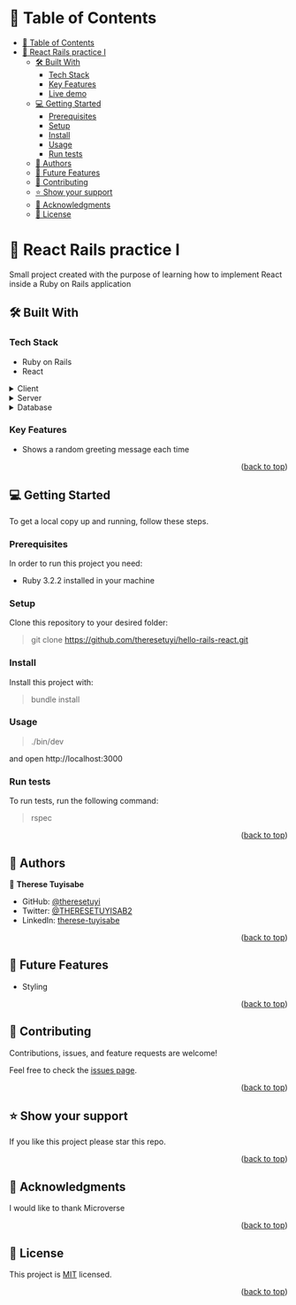 <a id="readme-top"></a>

# 📗 Table of Contents

- [📗 Table of Contents](#-table-of-contents)
- [📖 React Rails practice I ](#-capstone_project_2_api-)
  - [🛠 Built With ](#-built-with-)
    - [Tech Stack ](#tech-stack-)
    - [Key Features ](#key-features-)
    - [Live demo](#live-demo)
  - [💻 Getting Started ](#-getting-started-)
    - [Prerequisites](#prerequisites)
    - [Setup](#setup)
    - [Install](#install)
    - [Usage](#usage)
    - [Run tests](#run-tests)
  - [👥 Authors ](#-authors-)
  - [🔭 Future Features ](#-future-features-)
  - [🤝 Contributing ](#-contributing-)
  - [⭐️ Show your support ](#️-show-your-support-)
  - [🙏 Acknowledgments ](#-acknowledgments-)
  - [📝 License ](#-license-)

<!-- PROJECT DESCRIPTION -->

# 📖 React Rails practice I <a id="about-project"></a>

Small project created with the purpose of learning how to implement React inside a Ruby on Rails application

## 🛠 Built With <a id="built-with"></a>

### Tech Stack <a id="tech-stack"></a>

- Ruby on Rails
- React

<details>
  <summary>Client</summary>
  <ul>
    <li>React</li>
    <li>Ruby on Rails</li>
  </ul>
</details>

<details>
  <summary>Server</summary>
  <ul>
    <li><a href="#">Ruby on Rails</a></li>
  </ul>
</details>

<details>
<summary>Database</summary>
  <ul>
    <li><a href="#">Postgresql</a></li>
  </ul>
</details>

<!-- Features -->

### Key Features <a id="key-features"></a>

- Shows a random greeting message each time

<p align="right">(<a href="#readme-top">back to top</a>)</p>


<!-- GETTING STARTED -->

## 💻 Getting Started <a id="getting-started"></a>


To get a local copy up and running, follow these steps.

### Prerequisites

In order to run this project you need:

- Ruby 3.2.2 installed in your machine
### Setup

Clone this repository to your desired folder:

> git clone https://github.com/theresetuyi/hello-rails-react.git

### Install

Install this project with:

> bundle install

### Usage

> ./bin/dev

and open http://localhost:3000


### Run tests

To run tests, run the following command:

> rspec 


<p align="right">(<a href="#readme-top">back to top</a>)</p>

<!-- AUTHORS -->

## 👥 Authors <a id="authors"></a>

👤 **Therese Tuyisabe**

- GitHub: [@theresetuyi](https://github.com/theresetuyi)
- Twitter: [@THERESETUYISAB2](https://twitter.com/THERESETUYISAB2)
- LinkedIn: [therese-tuyisabe](https://www.linkedin.com/in/therese-tuyisabe/)

<p align="right">(<a href="#readme-top">back to top</a>)</p>

<!-- FUTURE FEATURES -->

## 🔭 Future Features <a id="future-features"></a>

- Styling

<p align="right">(<a href="#readme-top">back to top</a>)</p>

<!-- CONTRIBUTING -->

## 🤝 Contributing <a id="contributing"></a>

Contributions, issues, and feature requests are welcome!

Feel free to check the [issues page](https://github.com/theresetuyi/hello-rails-react/issues).

<p align="right">(<a href="#readme-top">back to top</a>)</p>

<!-- SUPPORT -->

## ⭐️ Show your support <a id="support"></a>

If you like this project please star this repo.

<p align="right">(<a href="#readme-top">back to top</a>)</p>

<!-- ACKNOWLEDGEMENTS -->

## 🙏 Acknowledgments <a id="acknowledgements"></a>

I would like to thank Microverse

<p align="right">(<a href="#readme-top">back to top</a>)</p>

<!-- LICENSE -->

## 📝 License <a id="license"></a>

This project is [MIT](./LICENSE) licensed.

<p align="right">(<a href="#readme-top">back to top</a>)</p>
